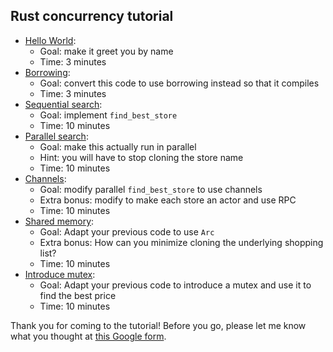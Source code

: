 ## Rust concurrency tutorial

- [Hello World](src/hello_world.rs):
    - Goal: make it greet you by name
    - Time: 3 minutes
- [Borrowing](src/borrowing.rs):
    - Goal: convert this code to use borrowing instead so that it compiles
    - Time: 3 minutes
- [Sequential search](src/sequential_search.rs):    
    - Goal: implement `find_best_store`
    - Time: 10 minutes
- [Parallel search](src/parallel_search.rs):
    - Goal: make this actually run in parallel
    - Hint: you will have to stop cloning the store name
    - Time: 10 minutes
- [Channels](src/channels.rs):    
    - Goal: modify parallel `find_best_store` to use channels
    - Extra bonus: modify to make each store an actor and use RPC 
    - Time: 10 minutes
- [Shared memory](src/shared_memory.rs):
    - Goal: Adapt your previous code to use `Arc`
    - Extra bonus: How can you minimize cloning the underlying shopping list?
    - Time: 10 minutes
- [Introduce mutex](src/mutex.rs):
    - Goal: Adapt your previous code to introduce a mutex and use it to find the best price
    - Time: 10 minutes

Thank you for coming to the tutorial! Before you go, please let me
know what you thought at
[this Google form](http://goo.gl/forms/CN4trE3rXe).

